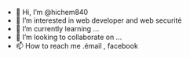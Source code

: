 - 👋 Hi, I’m @hichem840
- 👀 I’m interested in web developer and web securité
- 🌱 I’m currently learning ...
- 💞️ I’m looking to collaborate on ...
- 📫 How to reach me .émail , facebook 

<!---
hichem840/hichem840 is a ✨ special ✨ repository because its `README.md` (this file) appears on your GitHub profile.
You can click the Preview link to take a look at your changes.
--->
